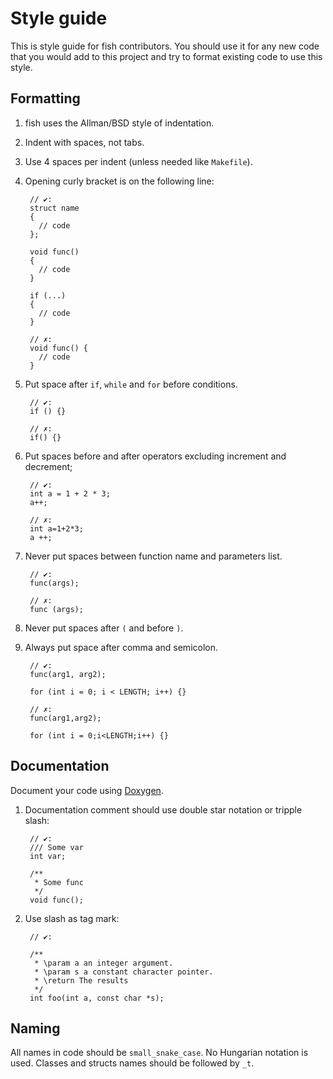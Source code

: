 # Style guide

This is style guide for fish contributors. You should use it for any new code
that you would add to this project and try to format existing code to use this
style.

## Formatting

1. fish uses the Allman/BSD style of indentation.
2. Indent with spaces, not tabs.
3. Use 4 spaces per indent (unless needed like `Makefile`).
4. Opening curly bracket is on the following line:

        // ✔:
        struct name
        {
          // code
        };

        void func()
        {
          // code
        }

        if (...)
        {
          // code
        }

        // ✗:
        void func() {
          // code
        }

5. Put space after `if`, `while` and `for` before conditions.

        // ✔:
        if () {}

        // ✗:
        if() {}

6. Put spaces before and after operators excluding increment and decrement;

        // ✔:
        int a = 1 + 2 * 3;
        a++;

        // ✗:
        int a=1+2*3;
        a ++;

7. Never put spaces between function name and parameters list.

        // ✔:
        func(args);

        // ✗:
        func (args);

8. Never put spaces after `(` and before `)`.
9. Always put space after comma and semicolon.

        // ✔:
        func(arg1, arg2);

        for (int i = 0; i < LENGTH; i++) {}

        // ✗:
        func(arg1,arg2);

        for (int i = 0;i<LENGTH;i++) {}

## Documentation

Document your code using [Doxygen][dox].

1. Documentation comment should use double star notation or tripple slash:

        // ✔:
        /// Some var
        int var;

        /**
         * Some func
         */
        void func();

2. Use slash as tag mark:

        // ✔:

        /**
         * \param a an integer argument.
         * \param s a constant character pointer.
         * \return The results
         */
        int foo(int a, const char *s);

## Naming

All names in code should be `small_snake_case`. No Hungarian notation is used.
Classes and structs names should be followed by `_t`.

[dox]: http://www.stack.nl/~dimitri/doxygen/ "Doxygen homepage"
